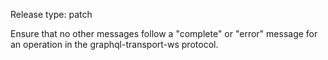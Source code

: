 Release type: patch

Ensure that no other messages follow a "complete" or "error" message
for an operation in the graphql-transport-ws protocol.
